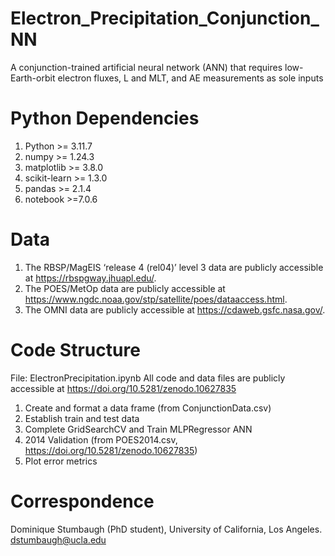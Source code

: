# Electron_Precipitation_Conjunction_NN
A conjunction-trained artificial neural network (ANN) that requires low-Earth-orbit electron fluxes, L and MLT, and AE measurements as sole inputs

# Python Dependencies
1. Python >= 3.11.7
2. numpy >= 1.24.3
3. matplotlib >= 3.8.0
4. scikit-learn >= 1.3.0
5. pandas >= 2.1.4
6. notebook >=7.0.6

# Data
1. The RBSP/MagEIS ‘release 4 (rel04)’ level 3 data are publicly accessible at https://rbspgway.jhuapl.edu/.
2. The POES/MetOp data are publicly accessible at https://www.ngdc.noaa.gov/stp/satellite/poes/dataaccess.html.
3. The OMNI data are publicly accessible at https://cdaweb.gsfc.nasa.gov/.

# Code Structure
File: ElectronPrecipitation.ipynb
All code and data files are publicly accessible at https://doi.org/10.5281/zenodo.10627835

1. Create and format a data frame (from ConjunctionData.csv)
2. Establish train and test data
3. Complete GridSearchCV and Train MLPRegressor ANN
5. 2014 Validation (from POES2014.csv, https://doi.org/10.5281/zenodo.10627835)
6. Plot error metrics

# Correspondence
Dominique Stumbaugh (PhD student), University of California, Los Angeles. dstumbaugh@ucla.edu
